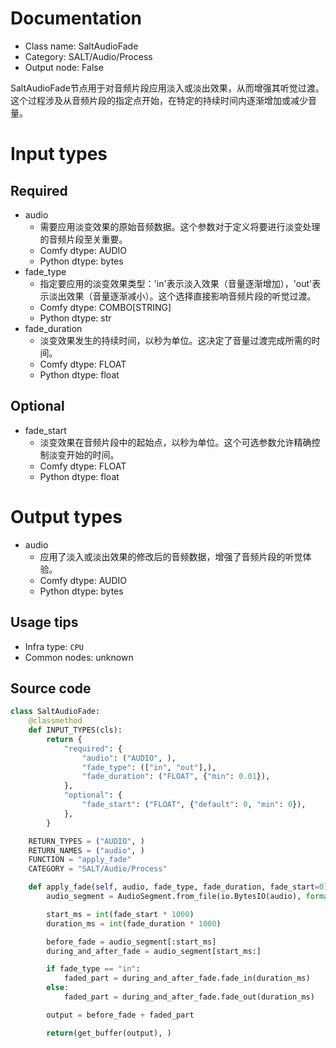 
# Documentation
- Class name: SaltAudioFade
- Category: SALT/Audio/Process
- Output node: False

SaltAudioFade节点用于对音频片段应用淡入或淡出效果，从而增强其听觉过渡。这个过程涉及从音频片段的指定点开始，在特定的持续时间内逐渐增加或减少音量。

# Input types
## Required
- audio
    - 需要应用淡变效果的原始音频数据。这个参数对于定义将要进行淡变处理的音频片段至关重要。
    - Comfy dtype: AUDIO
    - Python dtype: bytes
- fade_type
    - 指定要应用的淡变效果类型：'in'表示淡入效果（音量逐渐增加），'out'表示淡出效果（音量逐渐减小）。这个选择直接影响音频片段的听觉过渡。
    - Comfy dtype: COMBO[STRING]
    - Python dtype: str
- fade_duration
    - 淡变效果发生的持续时间，以秒为单位。这决定了音量过渡完成所需的时间。
    - Comfy dtype: FLOAT
    - Python dtype: float
## Optional
- fade_start
    - 淡变效果在音频片段中的起始点，以秒为单位。这个可选参数允许精确控制淡变开始的时间。
    - Comfy dtype: FLOAT
    - Python dtype: float

# Output types
- audio
    - 应用了淡入或淡出效果的修改后的音频数据，增强了音频片段的听觉体验。
    - Comfy dtype: AUDIO
    - Python dtype: bytes


## Usage tips
- Infra type: `CPU`
- Common nodes: unknown


## Source code
```python
class SaltAudioFade:
    @classmethod
    def INPUT_TYPES(cls):
        return {
            "required": {
                "audio": ("AUDIO", ),
                "fade_type": (["in", "out"],),
                "fade_duration": ("FLOAT", {"min": 0.01}),
            },
            "optional": {
                "fade_start": ("FLOAT", {"default": 0, "min": 0}),
            },
        }

    RETURN_TYPES = ("AUDIO", )
    RETURN_NAMES = ("audio", )
    FUNCTION = "apply_fade"
    CATEGORY = "SALT/Audio/Process"

    def apply_fade(self, audio, fade_type, fade_duration, fade_start=0):
        audio_segment = AudioSegment.from_file(io.BytesIO(audio), format="wav")

        start_ms = int(fade_start * 1000)
        duration_ms = int(fade_duration * 1000)

        before_fade = audio_segment[:start_ms]
        during_and_after_fade = audio_segment[start_ms:]

        if fade_type == "in":
            faded_part = during_and_after_fade.fade_in(duration_ms)
        else:
            faded_part = during_and_after_fade.fade_out(duration_ms)

        output = before_fade + faded_part

        return(get_buffer(output), )

```
